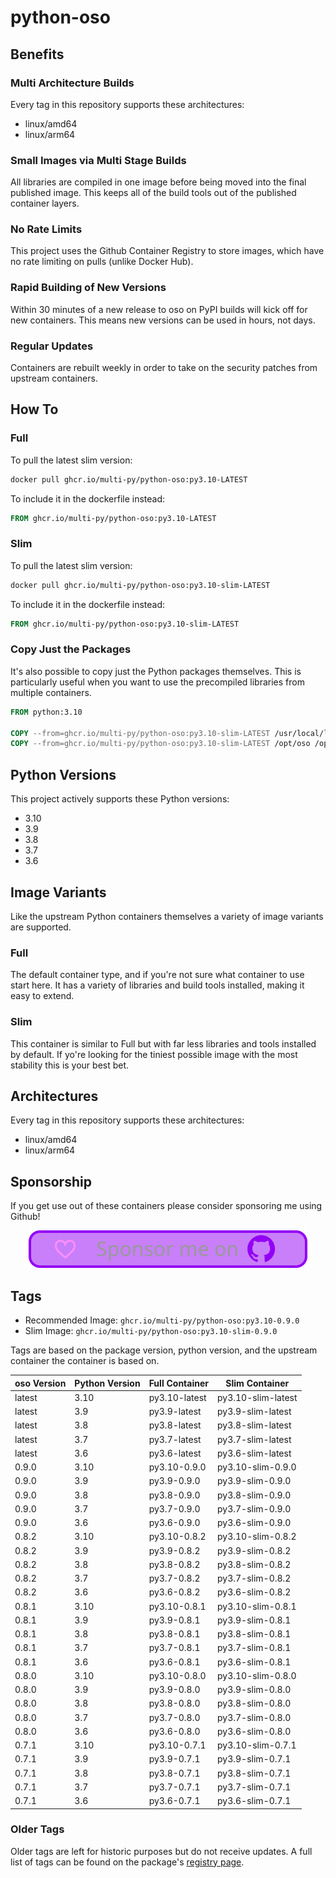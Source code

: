 # python-oso




## Benefits

### Multi Architecture Builds

Every tag in this repository supports these architectures:

* linux/amd64
* linux/arm64


### Small Images via Multi Stage Builds

All libraries are compiled in one image before being moved into the final published image. This keeps all of the build tools out of the published container layers.

### No Rate Limits

This project uses the Github Container Registry to store images, which have no rate limiting on pulls (unlike Docker Hub).

### Rapid Building of New Versions

Within 30 minutes of a new release to oso on PyPI builds will kick off for new containers. This means new versions can be used in hours, not days.

### Regular Updates

Containers are rebuilt weekly in order to take on the security patches from upstream containers.

## How To

### Full
To pull the latest slim version:

```bash
docker pull ghcr.io/multi-py/python-oso:py3.10-LATEST
```

To include it in the dockerfile instead:

```dockerfile
FROM ghcr.io/multi-py/python-oso:py3.10-LATEST
```

### Slim

To pull the latest slim version:

```bash
docker pull ghcr.io/multi-py/python-oso:py3.10-slim-LATEST
```

To include it in the dockerfile instead:

```dockerfile
FROM ghcr.io/multi-py/python-oso:py3.10-slim-LATEST
```

### Copy Just the Packages
It's also possible to copy just the Python packages themselves. This is particularly useful when you want to use the precompiled libraries from multiple containers.

```dockerfile
FROM python:3.10

COPY --from=ghcr.io/multi-py/python-oso:py3.10-slim-LATEST /usr/local/lib/python3.10/site-packages/* /usr/local/lib/python3.10/site-packages/
COPY --from=ghcr.io/multi-py/python-oso:py3.10-slim-LATEST /opt/oso /opt/oso
```



## Python Versions

This project actively supports these Python versions:

* 3.10
* 3.9
* 3.8
* 3.7
* 3.6


## Image Variants

Like the upstream Python containers themselves a variety of image variants are supported.


### Full

The default container type, and if you're not sure what container to use start here. It has a variety of libraries and build tools installed, making it easy to extend.



### Slim

This container is similar to Full but with far less libraries and tools installed by default. If yo're looking for the tiniest possible image with the most stability this is your best bet.





## Architectures

Every tag in this repository supports these architectures:

* linux/amd64
* linux/arm64


## Sponsorship

If you get use out of these containers please consider sponsoring me using Github!
<center>

[![Github Sponsorship](https://raw.githubusercontent.com/mechPenSketch/mechPenSketch/master/img/github_sponsor_btn.svg)](https://github.com/sponsors/tedivm)

</center>

## Tags
* Recommended Image: `ghcr.io/multi-py/python-oso:py3.10-0.9.0`
* Slim Image: `ghcr.io/multi-py/python-oso:py3.10-slim-0.9.0`

Tags are based on the package version, python version, and the upstream container the container is based on.

| oso Version | Python Version | Full Container | Slim Container |
|-----------------------|----------------|----------------|----------------|
| latest | 3.10 | py3.10-latest | py3.10-slim-latest |
| latest | 3.9 | py3.9-latest | py3.9-slim-latest |
| latest | 3.8 | py3.8-latest | py3.8-slim-latest |
| latest | 3.7 | py3.7-latest | py3.7-slim-latest |
| latest | 3.6 | py3.6-latest | py3.6-slim-latest |
| 0.9.0 | 3.10 | py3.10-0.9.0 | py3.10-slim-0.9.0 |
| 0.9.0 | 3.9 | py3.9-0.9.0 | py3.9-slim-0.9.0 |
| 0.9.0 | 3.8 | py3.8-0.9.0 | py3.8-slim-0.9.0 |
| 0.9.0 | 3.7 | py3.7-0.9.0 | py3.7-slim-0.9.0 |
| 0.9.0 | 3.6 | py3.6-0.9.0 | py3.6-slim-0.9.0 |
| 0.8.2 | 3.10 | py3.10-0.8.2 | py3.10-slim-0.8.2 |
| 0.8.2 | 3.9 | py3.9-0.8.2 | py3.9-slim-0.8.2 |
| 0.8.2 | 3.8 | py3.8-0.8.2 | py3.8-slim-0.8.2 |
| 0.8.2 | 3.7 | py3.7-0.8.2 | py3.7-slim-0.8.2 |
| 0.8.2 | 3.6 | py3.6-0.8.2 | py3.6-slim-0.8.2 |
| 0.8.1 | 3.10 | py3.10-0.8.1 | py3.10-slim-0.8.1 |
| 0.8.1 | 3.9 | py3.9-0.8.1 | py3.9-slim-0.8.1 |
| 0.8.1 | 3.8 | py3.8-0.8.1 | py3.8-slim-0.8.1 |
| 0.8.1 | 3.7 | py3.7-0.8.1 | py3.7-slim-0.8.1 |
| 0.8.1 | 3.6 | py3.6-0.8.1 | py3.6-slim-0.8.1 |
| 0.8.0 | 3.10 | py3.10-0.8.0 | py3.10-slim-0.8.0 |
| 0.8.0 | 3.9 | py3.9-0.8.0 | py3.9-slim-0.8.0 |
| 0.8.0 | 3.8 | py3.8-0.8.0 | py3.8-slim-0.8.0 |
| 0.8.0 | 3.7 | py3.7-0.8.0 | py3.7-slim-0.8.0 |
| 0.8.0 | 3.6 | py3.6-0.8.0 | py3.6-slim-0.8.0 |
| 0.7.1 | 3.10 | py3.10-0.7.1 | py3.10-slim-0.7.1 |
| 0.7.1 | 3.9 | py3.9-0.7.1 | py3.9-slim-0.7.1 |
| 0.7.1 | 3.8 | py3.8-0.7.1 | py3.8-slim-0.7.1 |
| 0.7.1 | 3.7 | py3.7-0.7.1 | py3.7-slim-0.7.1 |
| 0.7.1 | 3.6 | py3.6-0.7.1 | py3.6-slim-0.7.1 |


### Older Tags

Older tags are left for historic purposes but do not receive updates. A full list of tags can be found on the package's [registry page](https://github.com/multi-py/python-oso/pkgs/container/python-oso).


